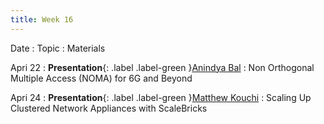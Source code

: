 ```yaml
---
title: Week 16
---
```


Date
: Topic
  : Materials

Apri 22
: **Presentation**{: .label .label-green }[Anindya Bal](#)
  : Non Orthogonal Multiple Access (NOMA) for 6G and Beyond

Apri 24
: **Presentation**{: .label .label-green }[Matthew Kouchi](#)
  : Scaling Up Clustered Network Appliances with ScaleBricks
